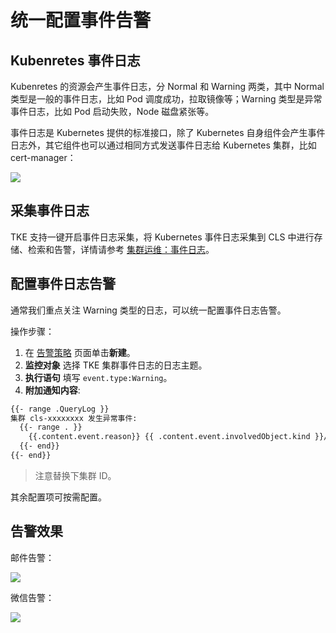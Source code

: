 # 统一配置事件告警


## Kubenretes 事件日志

Kubenretes 的资源会产生事件日志，分 Normal 和 Warning 两类，其中 Normal 类型是一般的事件日志，比如 Pod 调度成功，拉取镜像等；Warning 类型是异常事件日志，比如 Pod 启动失败，Node 磁盘紧张等。

事件日志是 Kubernetes 提供的标准接口，除了 Kubernetes 自身组件会产生事件日志外，其它组件也可以通过相同方式发送事件日志给 Kubernetes 集群，比如 cert-manager：

![](https://image-host-1251893006.cos.ap-chengdu.myqcloud.com/2025%2F03%2F31%2F20250331200805.png)

## 采集事件日志

TKE 支持一键开启事件日志采集，将 Kubernetes 事件日志采集到 CLS 中进行存储、检索和告警，详情请参考 [集群运维：事件日志](https://cloud.tencent.com/document/product/457/32091)。

## 配置事件日志告警

通常我们重点关注 Warning 类型的日志，可以统一配置事件日志告警。

操作步骤：
1. 在 [告警策略](https://console.cloud.tencent.com/cls/alarm/list) 页面单击**新建**。
2. **监控对象** 选择 TKE 集群事件日志的日志主题。
3. **执行语句** 填写 `event.type:Warning`。
4. **附加通知内容**:

```txt
{{- range .QueryLog }}
集群 cls-xxxxxxxx 发生异常事件:
  {{- range . }}
    {{.content.event.reason}} {{ .content.event.involvedObject.kind }}/{{ .content.event.involvedObject.name }} {{ .content.event.message }}
  {{- end}}
{{- end}}
```

> 注意替换下集群 ID。

其余配置项可按需配置。

## 告警效果

邮件告警：

![](https://image-host-1251893006.cos.ap-chengdu.myqcloud.com/2025%2F03%2F31%2F20250331204018.png)

微信告警：

![](https://image-host-1251893006.cos.ap-chengdu.myqcloud.com/2025%2F03%2F31%2F20250331204531.png)
